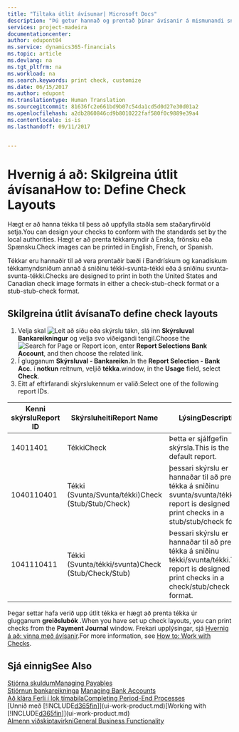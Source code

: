 ```yaml
---
title: "Tiltaka útlit ávísunar| Microsoft Docs"
description: "Þú getur hannað og prentað þínar ávísanir á mismunandi sniði til að vera í samræmi við staðla."
services: project-madeira
documentationcenter: 
author: edupont04
ms.service: dynamics365-financials
ms.topic: article
ms.devlang: na
ms.tgt_pltfrm: na
ms.workload: na
ms.search.keywords: print check, customize
ms.date: 06/15/2017
ms.author: edupont
ms.translationtype: Human Translation
ms.sourcegitcommit: 81636fc2e661bd9b07c54da1cd5d0d27e30d01a2
ms.openlocfilehash: a2db2860846cd9b8010222faf580f0c9889e39a4
ms.contentlocale: is-is
ms.lasthandoff: 09/11/2017


---
```

# <a name="how-to-define-check-layouts"></a><span data-ttu-id="ae20f-103">Hvernig á að: Skilgreina útlit ávísana</span><span class="sxs-lookup"><span data-stu-id="ae20f-103">How to: Define Check Layouts</span></span>
<span data-ttu-id="ae20f-104">Hægt er að hanna tékka til þess að uppfylla staðla sem staðaryfirvöld setja.</span><span class="sxs-lookup"><span data-stu-id="ae20f-104">You can design your checks to conform with the standards set by the local authorities.</span></span> <span data-ttu-id="ae20f-105">Hægt er að prenta tékkamyndir á Enska, frönsku eða Spænsku.</span><span class="sxs-lookup"><span data-stu-id="ae20f-105">Check images can be printed in English, French, or Spanish.</span></span>

<span data-ttu-id="ae20f-106">Tékkar eru hannaðir til að vera prentaðir bæði í Bandrískum og kanadískum tékkamyndsniðum annað á sniðinu tékki-svunta-tékki  eða á sniðinu svunta-svunta-tékki.</span><span class="sxs-lookup"><span data-stu-id="ae20f-106">Checks are designed to print in both the United States and Canadian check image formats in either a check-stub-check format or a stub-stub-check format.</span></span>

## <a name="to-define-check-layouts"></a><span data-ttu-id="ae20f-107">Skilgreina útlit ávísana</span><span class="sxs-lookup"><span data-stu-id="ae20f-107">To define check layouts</span></span>
1. <span data-ttu-id="ae20f-108">Velja skal ![Leit að síðu eða skýrslu](media/ui-search/search_small.png "Leit að síðu eða skýrslu táknið") tákn, slá inn **Skýrsluval Bankareikningur** og velja svo viðeigandi tengil.</span><span class="sxs-lookup"><span data-stu-id="ae20f-108">Choose the ![Search for Page or Report](media/ui-search/search_small.png "Search for Page or Report icon") icon, enter **Report Selections Bank Account**, and then choose the related link.</span></span>
2. <span data-ttu-id="ae20f-109">Í glugganum **Skýrsluval - Bankareikn.**</span><span class="sxs-lookup"><span data-stu-id="ae20f-109">In the **Report Selection - Bank Acc.**</span></span> <span data-ttu-id="ae20f-110">í  **notkun** reitnum, veljið **tékka**.</span><span class="sxs-lookup"><span data-stu-id="ae20f-110">window, in the **Usage** field, select **Check**.</span></span>
3. <span data-ttu-id="ae20f-111">Eitt af eftirfarandi skýrslukennum er valið:</span><span class="sxs-lookup"><span data-stu-id="ae20f-111">Select one of the following report IDs.</span></span>

| <span data-ttu-id="ae20f-112">Kenni skýrslu</span><span class="sxs-lookup"><span data-stu-id="ae20f-112">Report ID</span></span> | <span data-ttu-id="ae20f-113">Skýrsluheiti</span><span class="sxs-lookup"><span data-stu-id="ae20f-113">Report Name</span></span> | <span data-ttu-id="ae20f-114">Lýsing</span><span class="sxs-lookup"><span data-stu-id="ae20f-114">Description</span></span> |
| --- | --- | --- |
| <span data-ttu-id="ae20f-115">1401</span><span class="sxs-lookup"><span data-stu-id="ae20f-115">1401</span></span> |<span data-ttu-id="ae20f-116">Tékki</span><span class="sxs-lookup"><span data-stu-id="ae20f-116">Check</span></span> |<span data-ttu-id="ae20f-117">Þetta er sjálfgefin skýrsla.</span><span class="sxs-lookup"><span data-stu-id="ae20f-117">This is the default report.</span></span> |
| <span data-ttu-id="ae20f-118">10401</span><span class="sxs-lookup"><span data-stu-id="ae20f-118">10401</span></span> |<span data-ttu-id="ae20f-119">Tékki (Svunta/Svunta/tékki)</span><span class="sxs-lookup"><span data-stu-id="ae20f-119">Check (Stub/Stub/Check)</span></span> |<span data-ttu-id="ae20f-120">þessari skýrslu er hannaðar til að prenta tékka á sniðinu svunta/svunta/tékki.</span><span class="sxs-lookup"><span data-stu-id="ae20f-120">This report is designed to print checks in a stub/stub/check format.</span></span> |
| <span data-ttu-id="ae20f-121">10411</span><span class="sxs-lookup"><span data-stu-id="ae20f-121">10411</span></span> |<span data-ttu-id="ae20f-122">Tékki (Svunta/tékki/svunta)</span><span class="sxs-lookup"><span data-stu-id="ae20f-122">Check (Stub/Check/Stub)</span></span> |<span data-ttu-id="ae20f-123">Þessari skýrslu er hannaðar til að prenta tékka á sniðinu tékki/svunta/tékki.</span><span class="sxs-lookup"><span data-stu-id="ae20f-123">This report is designed to print checks in a check/stub/check format.</span></span> |

<span data-ttu-id="ae20f-124">Þegar settar hafa verið upp útlit tékka er hægt að prenta tékka úr glugganum **greiðslubók** .</span><span class="sxs-lookup"><span data-stu-id="ae20f-124">When you have set up check layouts, you can print checks from the **Payment Journal** window.</span></span> <span data-ttu-id="ae20f-125">Frekari upplýsingar, sjá [Hvernig á að: vinna með ávísanir](payables-how-work-checks.md).</span><span class="sxs-lookup"><span data-stu-id="ae20f-125">For more information, see [How to: Work with Checks](payables-how-work-checks.md).</span></span>

## <a name="see-also"></a><span data-ttu-id="ae20f-126">Sjá einnig</span><span class="sxs-lookup"><span data-stu-id="ae20f-126">See Also</span></span>
[<span data-ttu-id="ae20f-127">Stjórna skuldum</span><span class="sxs-lookup"><span data-stu-id="ae20f-127">Managing Payables</span></span>](payables-manage-payables.md)  
<span data-ttu-id="ae20f-128">[Stjórnun bankareikninga](bank-manage-bank-accounts.md) </span><span class="sxs-lookup"><span data-stu-id="ae20f-128">[Managing Bank Accounts](bank-manage-bank-accounts.md) </span></span>  
[<span data-ttu-id="ae20f-129">Að klára Ferli í lok tímabila</span><span class="sxs-lookup"><span data-stu-id="ae20f-129">Completing Period-End Processes</span></span>](year-how-complete-period-end-processes.md)  
<span data-ttu-id="ae20f-130">[Unnið með [!INCLUDE[d365fin](includes/d365fin_md.md)]](ui-work-product.md)</span><span class="sxs-lookup"><span data-stu-id="ae20f-130">[Working with [!INCLUDE[d365fin](includes/d365fin_md.md)]](ui-work-product.md)</span></span>  
[<span data-ttu-id="ae20f-131">Almenn viðskiptavirkni</span><span class="sxs-lookup"><span data-stu-id="ae20f-131">General Business Functionality</span></span>](ui-across-business-areas.md)

